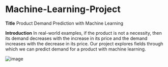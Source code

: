 # Machine-Learning-Project
**Title**
Product Demand Prediction with Machine Learning

**Introduction**
In real-world examples, if the product is not a necessity, then its demand decreases with the
increase in its price and the demand increases with the decrease in its price. Our project explores
fields through which we can predict demand for a product with machine learning.

![image](https://github.com/kintobgay2001/Machine-Learning-Project/assets/160617947/d051d6aa-fc5a-47f8-97b0-1e5f5014a90f)

